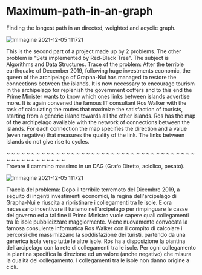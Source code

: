 # Maximum-path-in-an-graph
Finding the longest path in an directed, weighted and acyclic graph.

![Immagine 2021-12-05 111721](https://user-images.githubusercontent.com/94131849/144742440-f35dae24-570f-47d1-8fc3-e39a559ee225.png)

This is the second part of a project made up by 2 problems. The other problem is "Sets implemented by Red-Black Tree". The subject is Algorithms and Data Structures.
Trace of the problem:
After the terrible earthquake of December 2019, following huge investments
economic, the queen of the archipelago of Grapha-Nui has managed to restore the
connections between the islands. It is now necessary to encourage tourism in the archipelago for
replenish the government coffers and to this end the Prime Minister wants to know which ones
links between islands advertise more. It is again convened
the famous IT consultant Ros Walker with the task of calculating the routes
that maximize the satisfaction of tourists, starting from a generic island towards
all the other islands. Ros has the map of the archipelago available with the network of
connections between the islands. For each connection the map specifies the direction and
a value (even negative) that measures the quality of the link. The links between
islands do not give rise to cycles.

~ ~ ~ ~ ~ ~ ~ ~ ~ ~ ~ ~ ~ ~ ~ ~ ~ ~ ~ ~ ~ ~ ~ ~ ~ ~ ~ ~ ~ ~ ~ ~ ~ ~ ~ ~ ~ ~ ~ ~ ~ ~ ~ ~ ~ ~ ~ ~ ~ ~  
Trovare il cammino massimo in un DAG (Grafo Diretto, aciclico, pesato).

![Immagine 2021-12-05 111721](https://user-images.githubusercontent.com/94131849/144742440-f35dae24-570f-47d1-8fc3-e39a559ee225.png)

Traccia del problema:
Dopo il terribile terremoto del Dicembre 2019, a seguito di ingenti investimenti
economici, la regina dell'arcipelago di Grapha-Nui e riuscita a ripristinare i
collegamenti tra le isole. E ora necessario incentivare il turismo nell’arcipelago per
rimpinguare le casse del governo ed a tal fine il Primo Ministro vuole sapere quali
collegamenti tra le isole pubblicizzare maggiormente. Viene nuovamente convocata
la famosa consulente informatica Ros Walker con il compito di calcolare i percorsi
che massimizzano la soddisfazione dei turisti, partendo da una generica isola verso
tutte le altre isole. Ros ha a disposizione la piantina dell’arcipelago con la rete di
collegamenti tra le isole. Per ogni collegamento la piantina specifica la direzione ed
un valore (anche negativo) che misura la qualità del collegamento. I collegamenti tra
le isole non danno origine a cicli.
